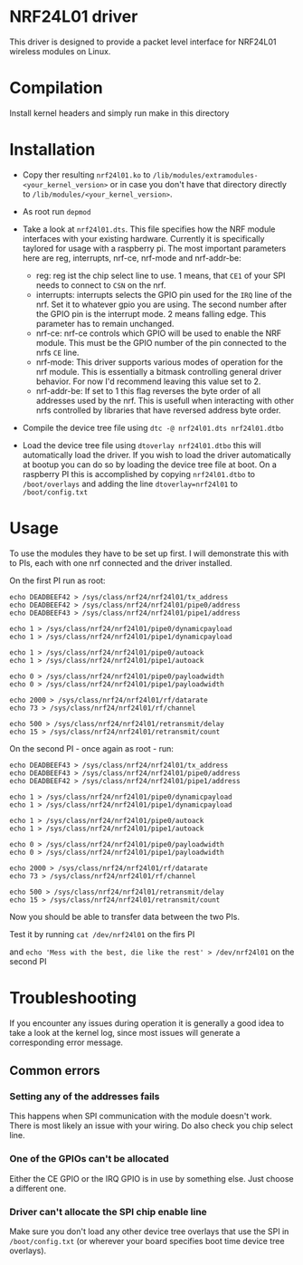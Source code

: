 NRF24L01 driver
===============

This driver is designed to provide a packet level interface for NRF24L01 wireless modules on Linux.

# Compilation

Install kernel headers and simply run make in this directory


# Installation

- Copy ther resulting ```nrf24l01.ko``` to ```/lib/modules/extramodules-<your_kernel_version>``` or in case you don't have that directory directly to ```/lib/modules/<your_kernel_version>```.

- As root run ```depmod```

- Take a look at ```nrf24l01.dts```. This file specifies how the NRF module interfaces with your existing hardware. Currently it is specifically taylored for usage with a raspberry pi. The most important parameters here are reg, interrupts, nrf-ce, nrf-mode and nrf-addr-be:
	* reg: reg ist the chip select line to use. 1 means, that ```CE1``` of your SPI needs to connect to ```CSN``` on the nrf.
	* interrupts: interrupts selects the GPIO pin used for the ```IRQ``` line of the nrf. Set it to whatever gpio you are using. The second number after the GPIO pin is the interrupt mode. 2 means falling edge. This parameter has to remain unchanged.
	* nrf-ce: nrf-ce controls which GPIO will be used to enable the NRF module. This must be the GPIO number of the pin connected to the nrfs ```CE``` line.
	* nrf-mode: This driver supports various modes of operation for the nrf module. This is essentially a bitmask controlling general driver behavior. For now I'd recommend leaving this value set to 2.
	* nrf-addr-be: If set to 1 this flag reverses the byte order of all addresses used by the nrf. This is usefull when interacting with other nrfs controlled by libraries that have reversed address byte order.

- Compile the device tree file using ```dtc -@ nrf24l01.dts nrf24l01.dtbo```

- Load the device tree file using ```dtoverlay nrf24l01.dtbo``` this will automatically load the driver. If you wish to load the driver automatically at bootup you can do so by loading the device tree file at boot. On a raspberry PI this is accomplished by copying ```nrf24l01.dtbo``` to ```/boot/overlays``` and adding the line ```dtoverlay=nrf24l01``` to ```/boot/config.txt```

# Usage

To use the modules they have to be set up first. I will demonstrate this with to PIs, each with one nrf connected and the driver installed.

On the first PI run as root:

```
echo DEADBEEF42 > /sys/class/nrf24/nrf24l01/tx_address
echo DEADBEEF42 > /sys/class/nrf24/nrf24l01/pipe0/address
echo DEADBEEF43 > /sys/class/nrf24/nrf24l01/pipe1/address

echo 1 > /sys/class/nrf24/nrf24l01/pipe0/dynamicpayload
echo 1 > /sys/class/nrf24/nrf24l01/pipe1/dynamicpayload

echo 1 > /sys/class/nrf24/nrf24l01/pipe0/autoack
echo 1 > /sys/class/nrf24/nrf24l01/pipe1/autoack

echo 0 > /sys/class/nrf24/nrf24l01/pipe0/payloadwidth
echo 0 > /sys/class/nrf24/nrf24l01/pipe1/payloadwidth

echo 2000 > /sys/class/nrf24/nrf24l01/rf/datarate
echo 73 > /sys/class/nrf24/nrf24l01/rf/channel

echo 500 > /sys/class/nrf24/nrf24l01/retransmit/delay
echo 15 > /sys/class/nrf24/nrf24l01/retransmit/count
```

On the second PI - once again as root - run:

```
echo DEADBEEF43 > /sys/class/nrf24/nrf24l01/tx_address
echo DEADBEEF43 > /sys/class/nrf24/nrf24l01/pipe0/address
echo DEADBEEF42 > /sys/class/nrf24/nrf24l01/pipe1/address

echo 1 > /sys/class/nrf24/nrf24l01/pipe0/dynamicpayload
echo 1 > /sys/class/nrf24/nrf24l01/pipe1/dynamicpayload

echo 1 > /sys/class/nrf24/nrf24l01/pipe0/autoack
echo 1 > /sys/class/nrf24/nrf24l01/pipe1/autoack

echo 0 > /sys/class/nrf24/nrf24l01/pipe0/payloadwidth
echo 0 > /sys/class/nrf24/nrf24l01/pipe1/payloadwidth

echo 2000 > /sys/class/nrf24/nrf24l01/rf/datarate
echo 73 > /sys/class/nrf24/nrf24l01/rf/channel

echo 500 > /sys/class/nrf24/nrf24l01/retransmit/delay
echo 15 > /sys/class/nrf24/nrf24l01/retransmit/count
```

Now you should be able to transfer data between the two PIs.

Test it by running ```cat /dev/nrf24l01``` on the firs PI

and ```echo 'Mess with the best, die like the rest' > /dev/nrf24l01``` on the second PI

# Troubleshooting

If you encounter any issues during operation it is generally a good idea to take a look at the kernel log, since most issues will generate a corresponding error message.

## Common errors

### Setting any of the addresses fails

This happens when SPI communication with the module doesn't work. There is most likely an issue with your wiring. Do also check you chip select line.

### One of the GPIOs can't be allocated

Either the CE GPIO or the IRQ GPIO is in use by something else. Just choose a different one.

### Driver can't allocate the SPI chip enable line

Make sure you don't load any other device tree overlays that use the SPI in ```/boot/config.txt``` (or wherever your board specifies boot time device tree overlays).
